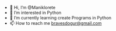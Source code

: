 - 👋 Hi, I’m @Maniklorete
- 👀 I’m interested in Python
- 🌱 I’m currently learning create Programs in Python
- 📫 How to reach me bravesdogur@gmail.com

<!---
Maniklorete/Maniklorete is a ✨ special ✨ repository because its `README.md` (this file) appears on your GitHub profile.
You can click the Preview link to take a look at your changes.
--->
